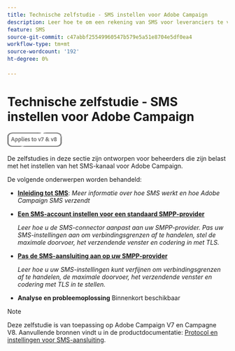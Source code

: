 ```yaml
---
title: Technische zelfstudie - SMS instellen voor Adobe Campaign
description: Leer hoe te om een rekening van SMS voor leveranciers te vormen SMTP en hoe te om de configuratie te analyseren en problemen op te lossen.
feature: SMS
source-git-commit: c47abbf25549960547b579e5a51e8704e5df0ea4
workflow-type: tm+mt
source-wordcount: '192'
ht-degree: 0%

---
```



# Technische zelfstudie - SMS instellen voor Adobe Campaign

![Van toepassing op V7 en V8](../assets/V7-V8-stamp.png)

De zelfstudies in deze sectie zijn ontworpen voor beheerders die zijn belast met het instellen van het SMS-kanaal voor Adobe Campaign.

De volgende onderwerpen worden behandeld:

* **[Inleiding tot SMS](/help/tutorial-sms/introduction-to-sms.md)**:
   *Meer informatie over hoe SMS werkt en hoe Adobe Campaign SMS verzendt*

* **[Een SMS-account instellen voor een standaard SMPP-provider](/help/tutorial-sms/set-up-account-for-standard-smpp-provider.md)**

   *Leer hoe u de SMS-connector aanpast aan uw SMPP-provider. Pas uw SMS-instellingen aan om verbindingsgrenzen af te handelen, stel de maximale doorvoer, het verzendende venster en codering in met TLS.*

* **[Pas de SMS-aansluiting aan op uw SMPP-provider](/help/tutorial-sms/adapt-sms-connector-to-smpp-provider.md)**

   *Leer hoe u uw SMS-instellingen kunt verfijnen om verbindingsgrenzen af te handelen, de maximale doorvoer, het verzendende venster en codering met TLS in te stellen.*

* **Analyse en probleemoplossing**
Binnenkort beschikbaar

>[!NOTE]
>
>Deze zelfstudie is van toepassing op Adobe Campaign V7 en Campagne V8. Aanvullende bronnen vindt u in de productdocumentatie: [Protocol en instellingen voor SMS-aansluiting](https://experienceleague.adobe.com/docs/campaign-classic/using/sending-messages/sending-messages-on-mobiles/sms-protocol.html?lang=en#sending-messages).
